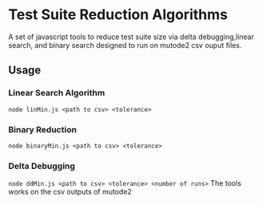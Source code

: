 # Test Suite Reduction Algorithms
A set of javascript tools to reduce test suite size via delta debugging,linear search, and binary search designed to run on mutode2 csv ouput files.  
## Usage
### Linear Search Algorithm
`node linMin.js <path to csv> <tolerance>`

### Binary Reduction
`node binaryMin.js <path to csv> <tolerance>`  

### Delta Debugging
`node ddMin.js <path to csv> <tolerance> <number of runs>`
The tools works on the csv outputs of mutode2
